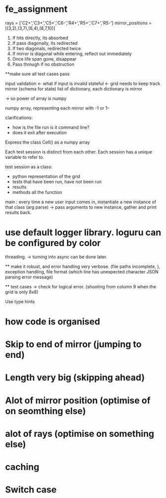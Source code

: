 # fe_assignment

rays = ['C2+','C3+','C5+','C6-','R4+','R5+','C7+','R5-']
mirror_positions = [(3,2),(3,7),(6,4),(8,7,10)] 

1. If hits directly, its absorbed
2. If pass diagonally, its redirected
3. If two diagonals, redirected twice
4. If mirror is diagonal while entering, reflect out immediately
5. Once life span gone, disappear
6. Pass through if no obstruction

**make sure all test cases pass

input validation <- what if input is invalid
stateful <- grid needs to keep track mirror (schema for state)
list of dictionary, each dictionary is mirror

-> so power of array is numpy

numpy array, representing each mirror with -1 or 1–

clarifications:
- how is the file run is it command line? 
- does it exit after execution

Express the class Cell() as a numpy array


Each test session is distinct from each other. Each session has a unique variable to refer to.

test session as a class:
 - python representation of the grid
 - tests that have been run, have not been run
 - results
 - methods all the function

main : every time a new user input comes in, instantiate a new instance of that class (arg parse) -> pass arguments to new instance, gather and print results back.

# use default logger library. loguru can be configured by color


threading. -> turning into async can be done later.


** make it robust, and error handling very verbose. (file paths incomplete, ), exception handling, file format (which line has unexpected character JSON parsing error message)

** test cases -> check for logical error. (shooting from column 9 when the grid is only 8x8)

Use type hints


# how code is organised
# Skip to end of mirror (jumping to end)

# Length very big (skipping ahead)

# Alot of mirror position (optimise of on seomthing else)

# alot of rays (optimise on something else)


# caching

# Switch case
